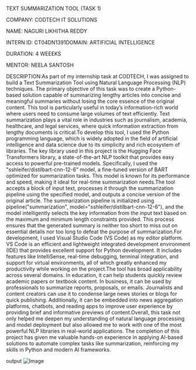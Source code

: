 TEXT SUMMARIZATION TOOL (TASK 1)

COMPANY: CODTECH IT SOLUTIONS

NAME: NAGURI LIKHITHA REDDY 

INTERN ID: CT04DN1391DOMAIN: ARTIFICIAL INTELLIGENCE

DURATION: 4 WEEEKS

MENTOR: NEELA SANTOSH

DESCRIPTION:As part of my internship task at CODTECH, I was assigned to build a Text Summarization Tool using Natural Language Processing (NLP) techniques. The primary objective of this task was to create a Python-based solution capable of summarizing lengthy articles into concise and meaningful summaries without losing the core essence of the original content. This tool is particularly useful in today’s information-rich world where users need to consume large volumes of text efficiently. Text summarization plays a vital role in industries such as journalism, academia, healthcare, and legal services, where quick information extraction from lengthy documents is critical.To develop this tool, I used the Python programming language, which is widely adopted in the field of artificial intelligence and data science due to its simplicity and rich ecosystem of libraries. The key library used in this project is the Hugging Face Transformers library, a state-of-the-art NLP toolkit that provides easy access to powerful pre-trained models. Specifically, I used the "sshleifer/distilbart-cnn-12-6" model, a fine-tuned version of BART optimized for summarization tasks. This model is known for its performance and speed, making it ideal for real-time summarization needs.The tool accepts a block of input text, processes it through the summarization pipeline using the specified model, and outputs a concise version of the original article. The summarization pipeline is initialized using pipeline("summarization", model="sshleifer/distilbart-cnn-12-6"), and the model intelligently selects the key information from the input text based on the maximum and minimum length constraints provided. This process ensures that the generated summary is neither too short to miss out on essential details nor too long to defeat the purpose of summarization.For development, I used Visual Studio Code (VS Code) as my editor platform. VS Code is an efficient and lightweight integrated development environment (IDE) that provides excellent support for Python development. It includes features like IntelliSense, real-time debugging, terminal integration, and support for virtual environments, all of which greatly enhanced my productivity while working on the project.The tool has broad applicability across several domains. In education, it can help students quickly review academic papers or textbook content. In business, it can be used by professionals to summarize reports, proposals, or emails. Journalists and content creators can use it to condense large news stories or blogs for quick publishing. Additionally, it can be embedded into news aggregation platforms, chatbots, and reading apps to improve user experience by providing brief and informative previews of content.Overall, this task not only helped me deepen my understanding of natural language processing and model deployment but also allowed me to work with one of the most powerful NLP libraries in real-world applications. The completion of this project has given me valuable hands-on experience in applying AI-based solutions to automate complex tasks like summarization, reinforcing my skills in Python and modern AI frameworks.

output
![Image](https://github.com/user-attachments/assets/f318d8a0-2ab3-428c-bd1b-34a64a3fb824)
